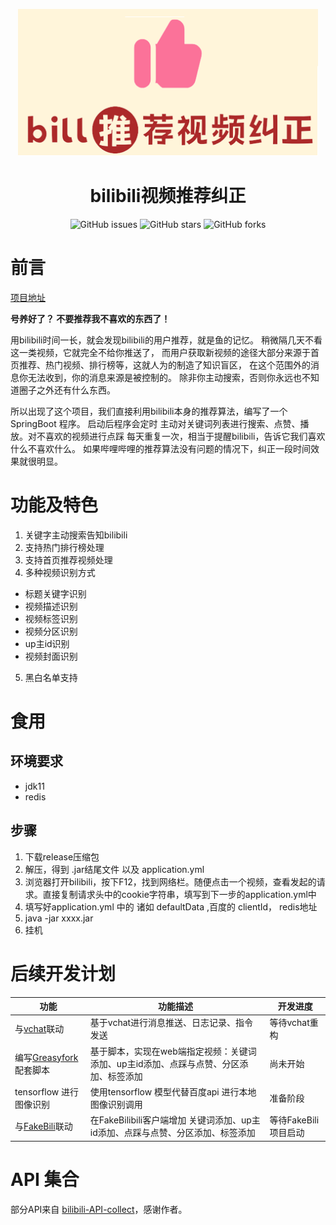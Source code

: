

<p align="center">
    <img src="./assets/img/logo.png" width="480" height="235">
</p>
<h1 align="center">bilibili视频推荐纠正</h1>
<p align="center">
    <a href="https://github.com/cctyl/BiliRecommBehaviorCorrection/issues" style="text-decoration:none">
        <img src="https://img.shields.io/github/issues/cctyl/BiliRecommBehaviorCorrection.svg" alt="GitHub issues"/>
    </a>
    <a href="https://github.com/cctyl/BiliRecommBehaviorCorrection/stargazers" style="text-decoration:none" >
        <img src="https://img.shields.io/github/stars/cctyl/BiliRecommBehaviorCorrection.svg" alt="GitHub stars"/>
    </a>
    <a href="https://github.com/cctyl/BiliRecommBehaviorCorrection/network" style="text-decoration:none" >
        <img src="https://img.shields.io/github/forks/cctyl/BiliRecommBehaviorCorrection.svg" alt="GitHub forks"/>
    </a>
</p>

# 前言
[项目地址](https://github.com/cctyl/BiliRecommBehaviorCorrection) 

**号养好了？ 不要推荐我不喜欢的东西了！**

用bilibili时间一长，就会发现bilibili的用户推荐，就是鱼的记忆。
稍微隔几天不看这一类视频，它就完全不给你推送了，
而用户获取新视频的途径大部分来源于首页推荐、热门视频、排行榜等，这就人为的制造了知识盲区，
在这个范围外的消息你无法收到，你的消息来源是被控制的。
除非你主动搜索，否则你永远也不知道圈子之外还有什么东西。

所以出现了这个项目，我们直接利用bilibili本身的推荐算法，编写了一个SpringBoot 程序。
启动后程序会定时 主动对关键词列表进行搜索、点赞、播放。对不喜欢的视频进行点踩
每天重复一次，相当于提醒bilibili，告诉它我们喜欢什么不喜欢什么。
如果哔哩哔哩的推荐算法没有问题的情况下，纠正一段时间效果就很明显。


# 功能及特色
1. 关键字主动搜索告知bilibili
2. 支持热门排行榜处理
3. 支持首页推荐视频处理
4. 多种视频识别方式
- 标题关键字识别
- 视频描述识别
- 视频标签识别
- 视频分区识别
- up主id识别
- 视频封面识别
5. 黑白名单支持

# 食用
## 环境要求
- jdk11
- redis

## 步骤
1. 下载release压缩包
2. 解压，得到 .jar结尾文件 以及 application.yml
3. 浏览器打开bilibili，按下F12，找到网络栏。随便点击一个视频，查看发起的请求。直接复制请求头中的cookie字符串，填写到下一步的application.yml中
4. 填写好application.yml 中的 诸如 defaultData ,百度的 clientId， redis地址
5. java -jar xxxx.jar
6. 挂机


# 后续开发计划
功能    |  功能描述 |  开发进度 
-------- | --------- | -----
 与[vchat](https://github.com/cctyl/v_chat)联动 | 基于vchat进行消息推送、日志记录、指令发送 | 等待vchat重构
编写[Greasyfork](https://greasyfork.org/zh-CN/users/416601-cctyl  ) 配套脚本| 基于脚本，实现在web端指定视频：关键词添加、up主id添加、点踩与点赞、分区添加、标签添加 | 尚未开始
tensorflow 进行图像识别  | 使用tensorflow 模型代替百度api 进行本地图像识别调用 | 准备阶段
与[FakeBili](https://github.com/cctyl/FakeBiliBili)联动 | 在FakeBilibili客户端增加 关键词添加、up主id添加、点踩与点赞、分区添加、标签添加 | 等待FakeBili项目启动



# API 集合
部分API来自 [bilibili-API-collect](https://github.com/SocialSisterYi/bilibili-API-collect/)，感谢作者。